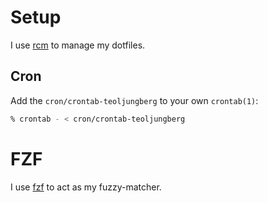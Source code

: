 # Setup

I use [rcm](http://github.com/thoughtbot/rcm) to manage my dotfiles.

## Cron

Add the `cron/crontab-teoljungberg` to your own `crontab(1)`:

```sh
% crontab - < cron/crontab-teoljungberg
```

# FZF

I use [fzf](http://github.com/junegunn/fzf) to act as my fuzzy-matcher.
